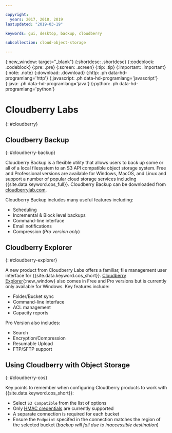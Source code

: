 ```yaml
---

copyright:
  years: 2017, 2018, 2019
lastupdated: "2019-03-19"

keywords: gui, desktop, backup, cloudberry

subcollection: cloud-object-storage

---
```

{:new_window: target="_blank"}
{:shortdesc: .shortdesc}
{:codeblock: .codeblock}
{:pre: .pre}
{:screen: .screen}
{:tip: .tip}
{:important: .important}
{:note: .note}
{:download: .download} 
{:http: .ph data-hd-programlang='http'} 
{:javascript: .ph data-hd-programlang='javascript'} 
{:java: .ph data-hd-programlang='java'} 
{:python: .ph data-hd-programlang='python'}


# Cloudberry Labs
{: #cloudberry}

## Cloudberry Backup
{: #cloudberry-backup}

Cloudberry Backup is a flexible utility that allows users to back up some or all of a local filesystem to an S3 API compatible object storage system. Free and Professional versions are available for Windows, MacOS, and Linux and support a number of popular cloud storage services including {{site.data.keyword.cos_full}}.  Cloudberry Backup can be downloaded from [cloudberrylab.com](http://www.cloudberrylab.com/).

Cloudberry Backup includes many useful features including:

* Scheduling
* Incremental & Block level backups
* Command-line interface
* Email notifications
* Compression (*Pro version only*)

## Cloudberry Explorer
{: #cloudberry-explorer}

A new product from Cloudberry Labs offers a familiar, file management user interface for {{site.data.keyword.cos_short}}.  [Cloudberry Explorer](https://www.cloudberrylab.com/explorer.aspx){:new_window} also comes in Free and Pro versions but is currently only available for Windows.  Key features include:

* Folder/Bucket sync
* Command-line interface
* ACL management
* Capacity reports

Pro Version also includes:
* Search 
* Encryption/Compression
* Resumable Upload
* FTP/SFTP support

## Using Cloudberry with Object Storage
{: #cloudberry-cos}

Key points to remember when configuring Cloudberry products to work with {{site.data.keyword.cos_short}}:

* Select `S3 Compatible` from the list of options
* Only [HMAC credentials](/docs/services/cloud-object-storage/hmac/credentials.html#using-hmac-credentials) are currently supported
* A separate connection is required for each bucket
* Ensure the `Endpoint` specifed in the connection matches the region of the selected bucket (*backup will fail due to inaccessible destination*)
